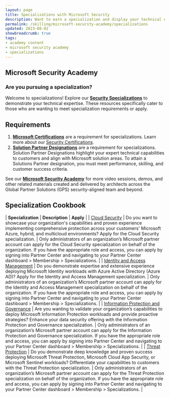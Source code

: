 ```yaml
---
layout: page
title: Specializations with Microsoft Security
description: Want to earn a specialization and display your technical expertise?
permalink: /skilling/microsoft-security-academy/specializations
updated: 2023-08-02
showbreadcrumb: true
tags: 
- academy content
- microsoft security academy
- specializations
---
```


## Microsoft Security Academy

### Are you pursuing a specialization?
Welcome to specializations! Explore our **[Security Specializations](https://partner.microsoft.com/en-us/partnership/specialization#tab-6)** to demonstrate your technical expertise. These resources specifically cater to those who are wanting to meet specialization requirements or apply.

## Requirements

1. **[Microsoft Certifications](https://learn.microsoft.com/en-us/certifications/certification-process-overview)** are a requirement for specializations. Learn more about our [Security Certifications](/PartnerResources/security/microsoft-security-academy/certifications).
2. **[Solution Partner Designations](https://partner.microsoft.com/en-us/partnership/solutions-partner)** are a requirement for specializations. Solution Partner Designations highlight your expert technical capabilities to customers and align with Microsoft solution areas. To attain a Solutions Partner designation, you must meet performance, skilling, and customer success criteria.

See our **[Microsoft Security Academy](/PartnerResources/skilling/microsoft-security-academy)** for more video sessions, demos, and other related materials created and delivered by architects across the Global Partner Solutions (GPS) security-aligned team and beyond.


## Specialization Cookbook


| **Specialization** | **Description** | **Apply** |
| [Cloud Security](https://partner.microsoft.com/en-us/partnership/specialization/cloud-security) |  Do you want to showcase your organization's capabilities and proven experience implementing comprehensive protection across your customers' Microsoft Azure, hybrid, and multicloud environments? Apply for the Cloud Security specialization. | Only administrators of an organization’s Microsoft partner account can apply for the Cloud Security specialization on behalf of the organization. If you have the appropriate role and access, you can apply by signing into Partner Center and navigating to your Partner Center dashboard > Membership > Specializations. |
| [Identity and Access Management](https://partner.microsoft.com/en-us/partnership/specialization/identity-and-access-management) | Do you demonstrate expertise and extensive experience deploying Microsoft Identity workloads with Azure Active Directory (Azure AD)? Apply for the Identity and Access Management specialization. | Only administrators of an organization’s Microsoft partner account can apply for the Identity and Access Management specialization on behalf of the organization. If you have the appropriate role and access, you can apply by signing into Partner Center and navigating to your Partner Center dashboard > Membership > Specializations. |
| [Information Protection and Governance](https://partner.microsoft.com/en-us/partnership/specialization/information-protection-and-governance) | Are you wanting to validate your organization’s capabilities to deploy Microsoft Information Protection workloads and provide proactive strategies? Enhance your data security offering with the Information Protection and Governance specialization. | Only administrators of an organization’s Microsoft partner account can apply for the Information Protection and Governance specialization. If you have the appropriate role and access, you can apply by signing into Partner Center and navigating to your Partner Center dashboard > Membership > Specializations. |
| [Threat Protection](https://partner.microsoft.com/en-us/partnership/specialization/threat-protection) | Do you demonstrate deep knowledge and proven success deploying Microsoft Threat Protection, Microsoft Cloud App Security, or Microsoft Sentinel workloads? Differentiate your capabilities to customers with the Threat Protection specialization. | Only administrators of an organization’s Microsoft partner account can apply for the Threat Protection specialization on behalf of the organization. If you have the appropriate role and access, you can apply by signing into Partner Center and navigating to your Partner Center dashboard > Membership > Specializations. |